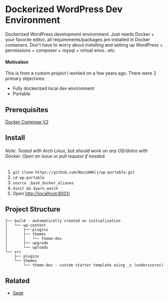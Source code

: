 # Dockerized WordPress Dev Environment

Dockerized WordPress development environment. Just needs Docker + your favorite editor, all requirements/packages are installed in Docker containers. Don't have to worry about installing and setting up WordPress + permissions + composer + mysql + virtual envs...etc.

#### Motivation
This is from a custom project I worked on a few years ago. There were 2 primary objectives:
 - Fully dockerized local dev environment
 - Portable

## Prerequisites
[Docker Compose V2](https://docs.docker.com/compose/cli-command/)

## Install
###### Note: Tested with Arch Linux, but should work on any OS/distro with Docker. Open an issue or pull request if needed.

1. ```git clone https://github.com/NazimHAli/wp-portable.git```
2. ```cd wp-portable```
3. ```source .bash_docker_aliases```
4. ```dinit && dyarn_watch```
5. Open <a href="http://localhost:8001/" target="_blank">http://localhost:8001/</a>

## Project Structure

```
├── build - automatically created on initialization
│   └── wp-content
│       ├── plugins
│       ├── themes
│       │   └── theme-dev
│       ├── upgrade
│       └── uploads
└── src
    ├── plugins
    └── themes
        └── theme-dev - custom starter template using _s (underscores)
```

## Related
- [Sage](https://github.com/roots/sage)
